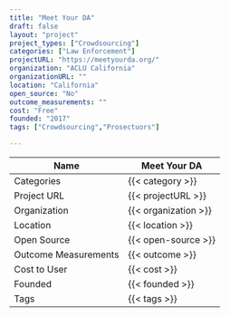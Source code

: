 ```yaml
---
title: "Meet Your DA"
draft: false
layout: "project"
project_types: ["Crowdsourcing"]
categories: ["Law Enforcement"]
projectURL: "https://meetyourda.org/"
organization: "ACLU California"
organizationURL: ""
location: "California"
open_source: "No"
outcome_measurements: ""
cost: "Free"
founded: "2017"
tags: ["Crowdsourcing","Prosectuors"]

---
```



Name                    |  Meet Your DA    
------------------------|----
Categories              | {{< category >}} 
Project URL             | {{< projectURL >}} 
Organization            | {{< organization >}} 
Location                | {{< location >}} 
Open Source             | {{< open-source >}} 
Outcome Measurements    | {{< outcome >}} 
Cost to User            | {{< cost >}} 
Founded                 | {{< founded >}} 
Tags                    | {{< tags >}} 

